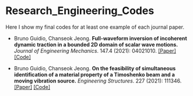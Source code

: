 # Research_Engineering_Codes

Here I show my final codes for at least one example of each journal paper.


- Bruno Guidio, Chanseok Jeong. **Full-waveform inversion of incoherent dynamic traction in a bounded 2D domain of scalar wave motions.** *Journal of Engineering Mechanics*. 147.4 (2021): 04021010. [[Paper]](https://ascelibrary.org/doi/10.1061/%28ASCE%29EM.1943-7889.0001909) [[Code]]()

- Bruno Guidio, Chanseok Jeong. **On the feasibility of simultaneous identification of a material property of a Timoshenko beam and a moving vibration source.** *Engineering Structures*. 227 (2021): 111346. [[Paper]](https://www.sciencedirect.com/science/article/abs/pii/S014102962033947X) [[Code]](https://github.com/brunoguidio/Research_Engineering_Codes/tree/main/2021_Engineering_Structures)
